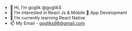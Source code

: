 - 👋 Hi, I’m goglik @goglikS
- 👀 I’m interested in React Js & Mobile 📱 App Development
- 🌱 I’m currently learning React Native
- 📫 My Email - gogliks98@gmail.com

<!---
goglikS/goglikS is a ✨ special ✨ repository because its `README.md` (this file) appears on your GitHub profile.
You can click the Preview link to take a look at your changes.
--->
